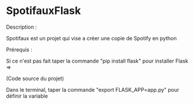 # SpotifauxFlask

Description :

Spotifaux est un projet qui vise a créer une copie de Spotify en python


Prérequis :

Si ce n'est pas fait taper la commande "pip install flask" pour installer Flask =>

(Code source du projet) 

Dans le terminal, taper la commande "export FLASK_APP=app.py" pour définir la variable

